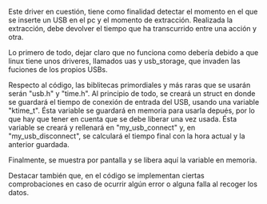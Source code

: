 Este driver en cuestión, tiene como finalidad detectar el momento en el que se inserte un USB en el pc y el momento de extracción.
Realizada la extracción, debe devolver el tiempo que ha transcurrido entre una acción y otra.

Lo primero de todo, dejar claro que no funciona como debería debido a que linux tiene unos driveres, llamados uas y usb_storage, que invaden las fuciones de los propios USBs.

Respecto al código, las biblitecas primordiales y más raras que se usarán serán "usb.h" y "time.h".
Al principio de todo, se creará un struct en donde se guardará el tiempo de conexión de entrada del USB, usando una variable "ktime_t". Ésta variable se guardará en memoria para usarla depués, por lo que hay que tener en cuenta que se debe liberar una vez usada.
Ésta variable se creará y rellenará en "my_usb_connect" y, en "my_usb_disconnect", se calculará el tiempo final con la hora actual y la anterior guardada.

Finalmente, se muestra por pantalla y se libera aquí la variable en memoria.

Destacar también que, en el código se implementan ciertas comprobaciones en caso de ocurrir algún error o alguna falla al recoger los datos.
